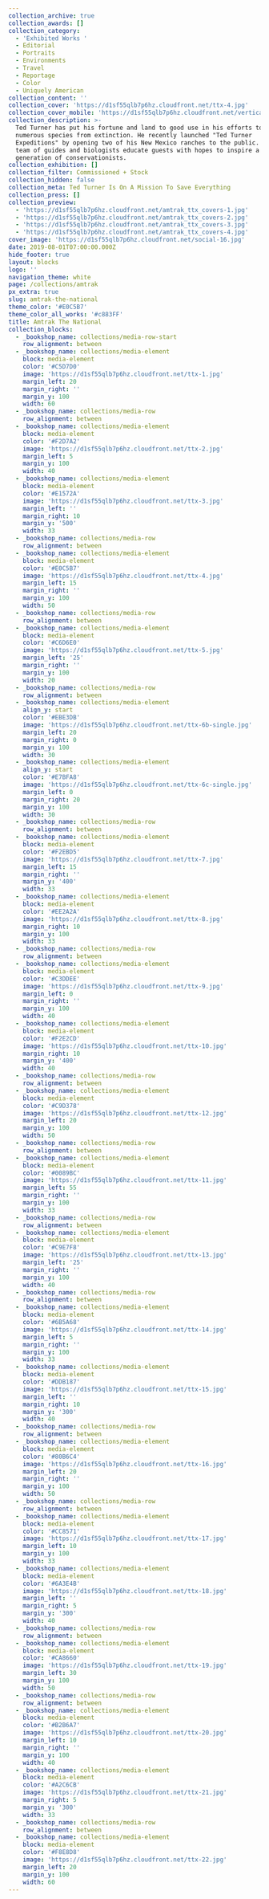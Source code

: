 ```yaml
---
collection_archive: true
collection_awards: []
collection_category:
  - 'Exhibited Works '
  - Editorial
  - Portraits
  - Environments
  - Travel
  - Reportage
  - Color
  - Uniquely American
collection_content: ''
collection_cover: 'https://d1sf55qlb7p6hz.cloudfront.net/ttx-4.jpg'
collection_cover_mobile: 'https://d1sf55qlb7p6hz.cloudfront.net/verticalcovers-17.jpg'
collection_description: >-
  Ted Turner has put his fortune and land to good use in his efforts to save
  numerous species from extinction. He recently launched "Ted Turner
  Expeditions" by opening two of his New Mexico ranches to the public. There his
  team of guides and biologists educate guests with hopes to inspire a new
  generation of conservationists.
collection_exhibition: []
collection_filter: Commissioned + Stock
collection_hidden: false
collection_meta: Ted Turner Is On A Mission To Save Everything
collection_press: []
collection_preview:
  - 'https://d1sf55qlb7p6hz.cloudfront.net/amtrak_ttx_covers-1.jpg'
  - 'https://d1sf55qlb7p6hz.cloudfront.net/amtrak_ttx_covers-2.jpg'
  - 'https://d1sf55qlb7p6hz.cloudfront.net/amtrak_ttx_covers-3.jpg'
  - 'https://d1sf55qlb7p6hz.cloudfront.net/amtrak_ttx_covers-4.jpg'
cover_image: 'https://d1sf55qlb7p6hz.cloudfront.net/social-16.jpg'
date: 2019-08-01T07:00:00.000Z
hide_footer: true
layout: blocks
logo: ''
navigation_theme: white
page: /collections/amtrak
px_extra: true
slug: amtrak-the-national
theme_color: '#E0C5B7'
theme_color_all_works: '#c883FF'
title: Amtrak The National
collection_blocks:
  - _bookshop_name: collections/media-row-start
    row_alignment: between
  - _bookshop_name: collections/media-element
    block: media-element
    color: '#C5D7D0'
    image: 'https://d1sf55qlb7p6hz.cloudfront.net/ttx-1.jpg'
    margin_left: 20
    margin_right: ''
    margin_y: 100
    width: 60
  - _bookshop_name: collections/media-row
    row_alignment: between
  - _bookshop_name: collections/media-element
    block: media-element
    color: '#F2D7A2'
    image: 'https://d1sf55qlb7p6hz.cloudfront.net/ttx-2.jpg'
    margin_left: 5
    margin_y: 100
    width: 40
  - _bookshop_name: collections/media-element
    block: media-element
    color: '#E1572A'
    image: 'https://d1sf55qlb7p6hz.cloudfront.net/ttx-3.jpg'
    margin_left: ''
    margin_right: 10
    margin_y: '500'
    width: 33
  - _bookshop_name: collections/media-row
    row_alignment: between
  - _bookshop_name: collections/media-element
    block: media-element
    color: '#E0C5B7'
    image: 'https://d1sf55qlb7p6hz.cloudfront.net/ttx-4.jpg'
    margin_left: 15
    margin_right: ''
    margin_y: 100
    width: 50
  - _bookshop_name: collections/media-row
    row_alignment: between
  - _bookshop_name: collections/media-element
    block: media-element
    color: '#C6D6E0'
    image: 'https://d1sf55qlb7p6hz.cloudfront.net/ttx-5.jpg'
    margin_left: '25'
    margin_right: ''
    margin_y: 100
    width: 20
  - _bookshop_name: collections/media-row
    row_alignment: between
  - _bookshop_name: collections/media-element
    align_y: start
    color: '#EBE3DB'
    image: 'https://d1sf55qlb7p6hz.cloudfront.net/ttx-6b-single.jpg'
    margin_left: 20
    margin_right: 0
    margin_y: 100
    width: 30
  - _bookshop_name: collections/media-element
    align_y: start
    color: '#E7BFA8'
    image: 'https://d1sf55qlb7p6hz.cloudfront.net/ttx-6c-single.jpg'
    margin_left: 0
    margin_right: 20
    margin_y: 100
    width: 30
  - _bookshop_name: collections/media-row
    row_alignment: between
  - _bookshop_name: collections/media-element
    block: media-element
    color: '#F2EBD5'
    image: 'https://d1sf55qlb7p6hz.cloudfront.net/ttx-7.jpg'
    margin_left: 15
    margin_right: ''
    margin_y: '400'
    width: 33
  - _bookshop_name: collections/media-element
    block: media-element
    color: '#EE2A2A'
    image: 'https://d1sf55qlb7p6hz.cloudfront.net/ttx-8.jpg'
    margin_right: 10
    margin_y: 100
    width: 33
  - _bookshop_name: collections/media-row
    row_alignment: between
  - _bookshop_name: collections/media-element
    block: media-element
    color: '#C3DDEE'
    image: 'https://d1sf55qlb7p6hz.cloudfront.net/ttx-9.jpg'
    margin_left: 0
    margin_right: ''
    margin_y: 100
    width: 40
  - _bookshop_name: collections/media-element
    block: media-element
    color: '#F2E2CD'
    image: 'https://d1sf55qlb7p6hz.cloudfront.net/ttx-10.jpg'
    margin_right: 10
    margin_y: '400'
    width: 40
  - _bookshop_name: collections/media-row
    row_alignment: between
  - _bookshop_name: collections/media-element
    block: media-element
    color: '#C9D378'
    image: 'https://d1sf55qlb7p6hz.cloudfront.net/ttx-12.jpg'
    margin_left: 20
    margin_y: 100
    width: 50
  - _bookshop_name: collections/media-row
    row_alignment: between
  - _bookshop_name: collections/media-element
    block: media-element
    color: '#0089BC'
    image: 'https://d1sf55qlb7p6hz.cloudfront.net/ttx-11.jpg'
    margin_left: 55
    margin_right: ''
    margin_y: 100
    width: 33
  - _bookshop_name: collections/media-row
    row_alignment: between
  - _bookshop_name: collections/media-element
    block: media-element
    color: '#C9E7F8'
    image: 'https://d1sf55qlb7p6hz.cloudfront.net/ttx-13.jpg'
    margin_left: '25'
    margin_right: ''
    margin_y: 100
    width: 40
  - _bookshop_name: collections/media-row
    row_alignment: between
  - _bookshop_name: collections/media-element
    block: media-element
    color: '#6B5A68'
    image: 'https://d1sf55qlb7p6hz.cloudfront.net/ttx-14.jpg'
    margin_left: 5
    margin_right: ''
    margin_y: 100
    width: 33
  - _bookshop_name: collections/media-element
    block: media-element
    color: '#DDB187'
    image: 'https://d1sf55qlb7p6hz.cloudfront.net/ttx-15.jpg'
    margin_left: ''
    margin_right: 10
    margin_y: '300'
    width: 40
  - _bookshop_name: collections/media-row
    row_alignment: between
  - _bookshop_name: collections/media-element
    block: media-element
    color: '#80B6C4'
    image: 'https://d1sf55qlb7p6hz.cloudfront.net/ttx-16.jpg'
    margin_left: 20
    margin_right: ''
    margin_y: 100
    width: 50
  - _bookshop_name: collections/media-row
    row_alignment: between
  - _bookshop_name: collections/media-element
    block: media-element
    color: '#CC8571'
    image: 'https://d1sf55qlb7p6hz.cloudfront.net/ttx-17.jpg'
    margin_left: 10
    margin_y: 100
    width: 33
  - _bookshop_name: collections/media-element
    block: media-element
    color: '#6A3E4B'
    image: 'https://d1sf55qlb7p6hz.cloudfront.net/ttx-18.jpg'
    margin_left: ''
    margin_right: 5
    margin_y: '300'
    width: 40
  - _bookshop_name: collections/media-row
    row_alignment: between
  - _bookshop_name: collections/media-element
    block: media-element
    color: '#CA8660'
    image: 'https://d1sf55qlb7p6hz.cloudfront.net/ttx-19.jpg'
    margin_left: 30
    margin_y: 100
    width: 50
  - _bookshop_name: collections/media-row
    row_alignment: between
  - _bookshop_name: collections/media-element
    block: media-element
    color: '#B2B6A7'
    image: 'https://d1sf55qlb7p6hz.cloudfront.net/ttx-20.jpg'
    margin_left: 10
    margin_right: ''
    margin_y: 100
    width: 40
  - _bookshop_name: collections/media-element
    block: media-element
    color: '#A2C6CB'
    image: 'https://d1sf55qlb7p6hz.cloudfront.net/ttx-21.jpg'
    margin_right: 5
    margin_y: '300'
    width: 33
  - _bookshop_name: collections/media-row
    row_alignment: between
  - _bookshop_name: collections/media-element
    block: media-element
    color: '#F8E8D8'
    image: 'https://d1sf55qlb7p6hz.cloudfront.net/ttx-22.jpg'
    margin_left: 20
    margin_y: 100
    width: 60
---
```

